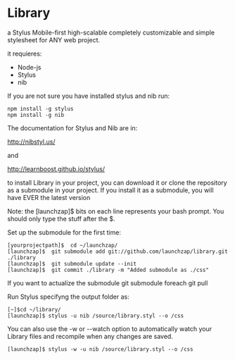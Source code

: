 Library
=======

a Stylus Mobile-first high-scalable completely customizable and simple stylesheet for ANY web project.

it requieres:
* Node-js
* Stylus
* nib

If you are not sure you have installed stylus and nib run:

	npm install -g stylus
	npm install -g nib

The documentation for Stylus and Nib are in:

http://nibstyl.us/

and

http://learnboost.github.io/stylus/

to install Library in your project, you can download it or clone the repository as a submodule in your project.
If you install it as a submodule, you will have EVER the latest version

Note: the [launchzap]$ bits on each line represents your bash prompt. You should only type the stuff after the $.


Set up the submodule for the first time:
	
	[yourprojectpath]$  cd ~/launchzap/
	[launchzap]$  git submodule add git://github.com/launchzap/library.git ./library
	[launchzap]$  git submodule update --init
	[launchzap]$  git commit ./library -m "Added submodule as ./css"


If you want to actualize the submodule
	git submodule foreach git pull


Run Stylus specifyng the output folder as:


	[~]$cd ~/library/
	[launchzap]$ stylus -u nib /source/library.styl --o /css


You can also use the -w or --watch option to automatically watch your Library files and recompile when any changes are saved.


	[launchzap]$ stylus -w -u nib /source/library.styl --o /css
